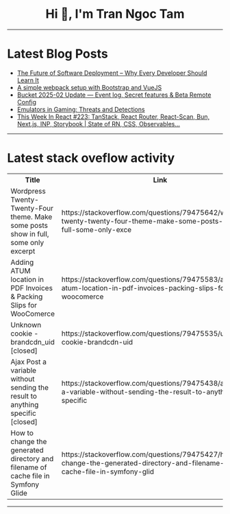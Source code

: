 <h1 align="center">Hi 👋, I'm Tran Ngoc Tam</h1>

---

# Latest Blog Posts 
<!-- BLOG-POST-LIST:START -->
- [The Future of Software Deployment – Why Every Developer Should Learn It](https://dev.to/hello_monir/the-future-of-software-deployment-why-every-developer-should-learn-it-52m)
- [A simple webpack setup with Bootstrap and VueJS](https://dev.to/davidisnotnull/a-simple-webpack-setup-with-bootstrap-and-vuejs-59lp)
- [Bucket 2025-02 Update — Event log, Secret features &amp; Beta Remote Config](https://dev.to/bucketdotco/bucket-2025-02-update-event-log-secret-features-beta-remote-config-1og9)
- [Emulators in Gaming: Threats and Detections](https://dev.to/yurii_denchyk_bb561af8d2d/emulators-in-gaming-threats-and-detections-53gg)
- [This Week In React #223: TanStack, React Router, React-Scan, Bun, Next.js, INP, Storybook | State of RN, CSS, Observables...](https://dev.to/sebastienlorber/this-week-in-react-223-tanstack-react-router-react-scan-bun-nextjs-inp-storybook-state-2d93)
<!-- BLOG-POST-LIST:END -->

---

# Latest stack oveflow activity
<table>
  <tr><th>Title</th><th>Link</th></tr>
  <!-- STACKOVERFLOW:START --><tr><td>Wordpress Twenty-Twenty-Four theme. Make some posts show in full, some only excerpt</td><td>https://stackoverflow.com/questions/79475642/wordpress-twenty-twenty-four-theme-make-some-posts-show-in-full-some-only-exce</td></tr><tr><td>Adding ATUM location in PDF Invoices &amp; Packing Slips for WooComerce</td><td>https://stackoverflow.com/questions/79475583/adding-atum-location-in-pdf-invoices-packing-slips-for-woocomerce</td></tr><tr><td>Unknown cookie - brandcdn_uid [closed]</td><td>https://stackoverflow.com/questions/79475535/unknown-cookie-brandcdn-uid</td></tr><tr><td>Ajax Post a variable without sending the result to anything specific [closed]</td><td>https://stackoverflow.com/questions/79475438/ajax-post-a-variable-without-sending-the-result-to-anything-specific</td></tr><tr><td>How to change the generated directory and filename of cache file in Symfony Glide</td><td>https://stackoverflow.com/questions/79475427/how-to-change-the-generated-directory-and-filename-of-cache-file-in-symfony-glid</td></tr><!-- STACKOVERFLOW:END -->
</table>

---


